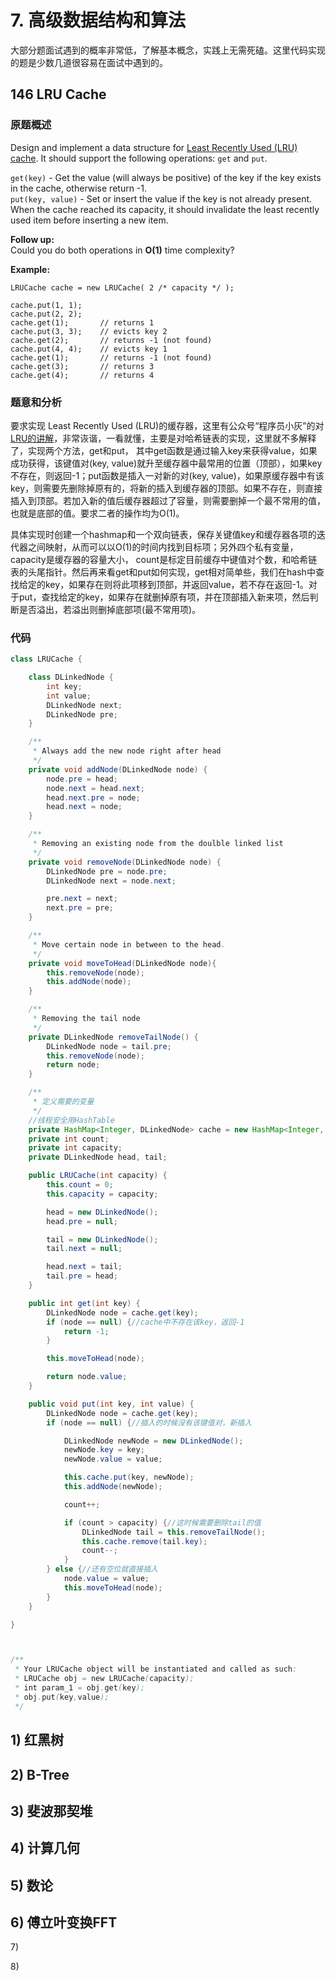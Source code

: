 # 7. 高级数据结构和算法

大部分题面试遇到的概率非常低，了解基本概念，实践上无需死磕。这里代码实现的题是少数几道很容易在面试中遇到的。

## 146 LRU Cache

### 原题概述

Design and implement a data structure for [Least Recently Used \(LRU\) cache](https://en.wikipedia.org/wiki/Cache_replacement_policies#LRU). It should support the following operations: `get` and `put`.

`get(key)` - Get the value \(will always be positive\) of the key if the key exists in the cache, otherwise return -1.  
`put(key, value)` - Set or insert the value if the key is not already present. When the cache reached its capacity, it should invalidate the least recently used item before inserting a new item.

**Follow up:**  
Could you do both operations in **O\(1\)** time complexity?

**Example:**

```text
LRUCache cache = new LRUCache( 2 /* capacity */ );

cache.put(1, 1);
cache.put(2, 2);
cache.get(1);       // returns 1
cache.put(3, 3);    // evicts key 2
cache.get(2);       // returns -1 (not found)
cache.put(4, 4);    // evicts key 1
cache.get(1);       // returns -1 (not found)
cache.get(3);       // returns 3
cache.get(4);       // returns 4
```

### 题意和分析

要求实现 Least Recently Used \(LRU\)的缓存器，这里有公众号“程序员小灰”的对[LRU的讲解](https://mp.weixin.qq.com/s?__biz=MzIxMjE5MTE1Nw==&mid=2653195947&idx=1&sn=2954871ed1195dd3ebab0c9691e674b4&chksm=8c99fc71bbee7567c29169a86b4a2133bf87492ce5d2b7c9fdaf7740d2fc01084670b75e976a&scene=0#rd)，非常诙谐，一看就懂，主要是对哈希链表的实现，这里就不多解释了，实现两个方法，get和put， 其中get函数是通过输入key来获得value，如果成功获得，该键值对\(key, value\)就升至缓存器中最常用的位置（顶部），如果key不存在，则返回-1；put函数是插入一对新的对\(key, value\)，如果原缓存器中有该key，则需要先删除掉原有的，将新的插入到缓存器的顶部。如果不存在，则直接插入到顶部。若加入新的值后缓存器超过了容量，则需要删掉一个最不常用的值，也就是底部的值。要求二者的操作均为O\(1\)。

具体实现时创建一个hashmap和一个双向链表，保存关键值key和缓存器各项的迭代器之间映射，从而可以以O\(1\)的时间内找到目标项；另外四个私有变量，capacity是缓存器的容量大小， count是标定目前缓存中键值对个数，和哈希链表的头尾指针。然后再来看get和put如何实现，get相对简单些，我们在hash中查找给定的key，如果存在则将此项移到顶部，并返回value，若不存在返回-1。对于put，查找给定的key，如果存在就删掉原有项，并在顶部插入新来项，然后判断是否溢出，若溢出则删掉底部项\(最不常用项\)。

### 代码

```java
class LRUCache {

    class DLinkedNode {
        int key;
        int value;
        DLinkedNode next;
        DLinkedNode pre;
    }

    /**
     * Always add the new node right after head
     */
    private void addNode(DLinkedNode node) {
        node.pre = head;
        node.next = head.next;
        head.next.pre = node;
        head.next = node;
    }

    /**
     * Removing an existing node from the doulble linked list
     */
    private void removeNode(DLinkedNode node) {
        DLinkedNode pre = node.pre;
        DLinkedNode next = node.next;

        pre.next = next;
        next.pre = pre;
    }

    /**
     * Move certain node in between to the head.
     */
    private void moveToHead(DLinkedNode node){
        this.removeNode(node);
        this.addNode(node);
    }

    /**
     * Removing the tail node
     */
    private DLinkedNode removeTailNode() {
        DLinkedNode node = tail.pre;
        this.removeNode(node);
        return node;
    }

    /**
     * 定义需要的变量
     */
    //线程安全用HashTable
    private HashMap<Integer, DLinkedNode> cache = new HashMap<Integer, DLinkedNode>();
    private int count;
    private int capacity;
    private DLinkedNode head, tail;

    public LRUCache(int capacity) {
        this.count = 0;
        this.capacity = capacity;

        head = new DLinkedNode();
        head.pre = null;

        tail = new DLinkedNode();
        tail.next = null;

        head.next = tail;
        tail.pre = head;
    }

    public int get(int key) {
        DLinkedNode node = cache.get(key);
        if (node == null) {//cache中不存在该key，返回-1
            return -1;
        }

        this.moveToHead(node);

        return node.value;
    }

    public void put(int key, int value) {
        DLinkedNode node = cache.get(key);
        if (node == null) {//插入的时候没有该键值对，新插入

            DLinkedNode newNode = new DLinkedNode();
            newNode.key = key;
            newNode.value = value;

            this.cache.put(key, newNode);
            this.addNode(newNode);

            count++;

            if (count > capacity) {//这时候需要删除tail的值
                DLinkedNode tail = this.removeTailNode();
                this.cache.remove(tail.key);
                count--;
            }
        } else {//还有空位就直接插入
            node.value = value;
            this.moveToHead(node);
        }
    }

}



/**
 * Your LRUCache object will be instantiated and called as such:
 * LRUCache obj = new LRUCache(capacity);
 * int param_1 = obj.get(key);
 * obj.put(key,value);
 */
```

## 1\) 红黑树

## 2\) B-Tree

## 3\) 斐波那契堆

## 4\) 计算几何

## 5\) 数论

## 6\) 傅立叶变换FFT

7\)

8\)

